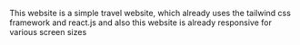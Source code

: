 This website is a simple travel website, which already uses the tailwind css framework and react.js
and also this website is already responsive for various screen sizes
